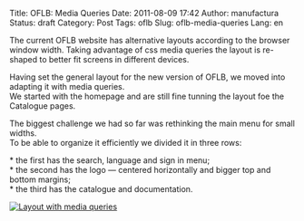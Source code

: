Title: OFLB: Media Queries
Date: 2011-08-09 17:42
Author: manufactura
Status: draft
Category: Post
Tags: oflb
Slug: oflb-media-queries
Lang: en

The current OFLB website has alternative layouts according to
the browser window width. Taking advantage of css media queries the
layout is re-shaped to better fit screens in different devices.

Having set the general layout for the new version of OFLB, we moved into
adapting it with media queries.  
We started with the homepage and are still fine tunning the layout foe
the Catalogue pages.

The biggest challenge we had so far was rethinking the main menu for
small widths.  
To be able to organize it efficiently we divided it in three rows:

\* the first has the search, language and sign in menu;  
\* the second has the logo — centered horizontally and bigger top and
bottom margins;  
\* the third has the catalogue and documentation.

[![Layout with media queries](http://media.manufacturaindependente.org/compo-mediaqueries-1024x382.png "compo-mediaqueries")](http://media.manufacturaindependente.org/compo-mediaqueries.png)

